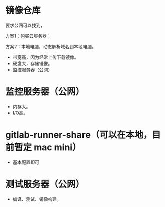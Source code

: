 # 镜像仓库

要求公网可以找到，

方案1：购买云服务器；

方案2：本地电脑，动态解析域名到本地电脑。

* 带宽高，因为经常上传下载镜像。
* 硬盘大，存储镜像。
* 监控服务器（公网）

# 监控服务器（公网）

* 内存大。
* I/O高。

# gitlab-runner-share（可以在本地，目前暂定 mac mini）

* 基本配置即可

# 测试服务器（公网）

* 编译、测试、镜像构建。



